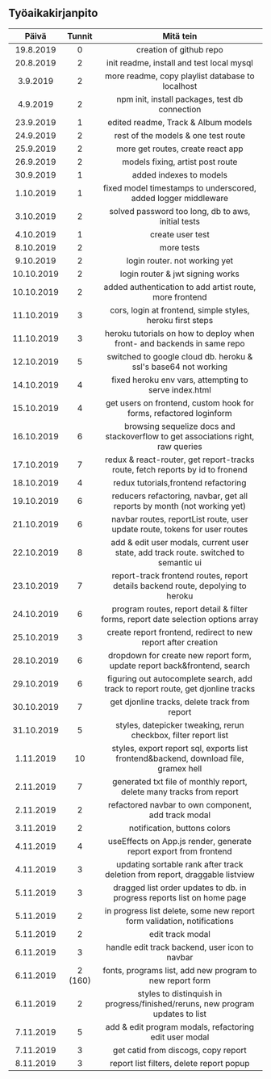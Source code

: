 ## Työaikakirjanpito

|   Päivä    | Tunnit  |                                      Mitä tein                                       |
| :--------: | :-----: | :----------------------------------------------------------------------------------: |
| 19.8.2019  |    0    |                               creation of github repo                                |
| 20.8.2019  |    2    |                      init readme, install and test local mysql                       |
|  3.9.2019  |    2    |                   more readme, copy playlist database to localhost                   |
|  4.9.2019  |    2    |                    npm init, install packages, test db connection                    |
| 23.9.2019  |    1    |                         edited readme, Track & Album models                          |
| 24.9.2019  |    2    |                         rest of the models & one test route                          |
| 25.9.2019  |    2    |                          more get routes, create react app                           |
| 26.9.2019  |    2    |                           models fixing, artist post route                           |
| 30.9.2019  |    1    |                               added indexes to models                                |
| 1.10.2019  |    1    |            fixed model timestamps to underscored, added logger middleware            |
| 3.10.2019  |    2    |                  solved password too long, db to aws, initial tests                  |
| 4.10.2019  |    1    |                                   create user test                                   |
| 8.10.2019  |    2    |                                      more tests                                      |
| 9.10.2019  |    2    |                            login router. not working yet                             |
| 10.10.2019 |    2    |                           login router & jwt signing works                           |
| 10.10.2019 |    2    |               added authentication to add artist route, more frontend                |
| 11.10.2019 |    3    |              cors, login at frontend, simple styles, heroku first steps              |
| 11.10.2019 |    3    |       heroku tutorials on how to deploy when front- and backends in same repo        |
| 12.10.2019 |    5    |            switched to google cloud db. heroku & ssl's base64 not working            |
| 14.10.2019 |    4    |                fixed heroku env vars, attempting to serve index.html                 |
| 15.10.2019 |    4    |          get users on frontend, custom hook for forms, refactored loginform          |
| 16.10.2019 |    6    |   browsing sequelize docs and stackoverflow to get associations right, raw queries   |
| 17.10.2019 |    7    |    redux & react-router, get report-tracks route, fetch reports by id to fronend     |
| 18.10.2019 |    4    |                         redux tutorials,frontend refactoring                         |
| 19.10.2019 |    6    |       reducers refactoring, navbar, get all reports by month (not working yet)       |
| 21.10.2019 |    6    |      navbar routes, reportList route, user update route, tokens for user routes      |
| 22.10.2019 |    8    | add & edit user modals, current user state, add track route. switched to semantic ui |
| 23.10.2019 |    7    |   report-track frontend routes, report details backend route, depolying to heroku    |
| 24.10.2019 |    6    |  program routes, report detail & filter forms, report date selection options array   |
| 25.10.2019 |    3    |            create report frontend, redirect to new report after creation             |
| 28.10.2019 |    6    |       dropdown for create new report form, update report back&frontend, search       |
| 29.10.2019 |    6    |   figuring out autocomplete search, add track to report route, get djonline tracks   |
| 30.10.2019 |    7    |                    get djonline tracks, delete track from report                     |
| 31.10.2019 |    5    |           styles, datepicker tweaking, rerun checkbox, filter report list            |
| 1.11.2019  |   10    | styles, export report sql, exports list frontend&backend, download file, gramex hell |
| 2.11.2019  |    7    |         generated txt file of monthly report, delete many tracks from report         |
| 2.11.2019  |    2    |                 refactored navbar to own component, add track modal                  |
| 3.11.2019  |    2    |                             notification, buttons colors                             |
| 4.11.2019  |    4    |          useEffects on App.js render, generate report export from frontend           |
| 4.11.2019  |    3    |     updating sortable rank after track deletion from report, draggable listview      |
| 5.11.2019  |    3    |       dragged list order updates to db. in progress reports list on home page        |
| 5.11.2019  |    2    |       in progress list delete, some new report form validation, notifications        |
| 5.11.2019  |    2    |                                   edit track modal                                   |
| 6.11.2019  |    3    |                    handle edit track backend, user icon to navbar                    |
| 6.11.2019  | 2 (160) |               fonts, programs list, add new program to new report form               |
| 6.11.2019  |    2    |    styles to distinquish in progress/finished/reruns, new program updates to list    |
| 7.11.2019  |    5    |                add & edit program modals, refactoring edit user modal                |
| 7.11.2019  |    3    |                         get catid from discogs, copy report                          |
| 8.11.2019  |    3    |                       report list filters, delete report popup                       |
